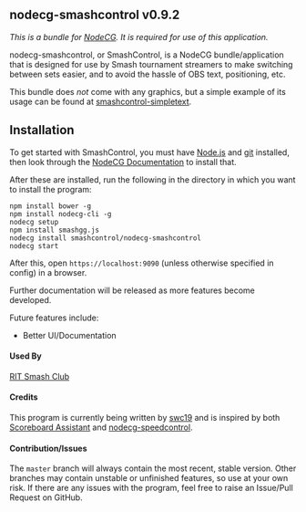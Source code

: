 nodecg-smashcontrol v0.9.2
----

*This is a bundle for [NodeCG](http://nodecg.com/). It is required for use of this application.*


nodecg-smashcontrol, or SmashControl, is a NodeCG bundle/application that is designed for use by Smash
tournament streamers to make switching between sets easier, and to avoid the hassle of OBS text, positioning, etc.
 
  
This bundle does *not* come with any graphics, but a simple example of its usage can be found at [smashcontrol-simpletext](https://github.com/smashcontrol/smashcontrol-simpletext).

## Installation

To get started with SmashControl, you must have [Node.js](https://nodejs.org/) and [git](https://git-scm.com/) installed,
then look through the [NodeCG Documentation](http://nodecg.com/) to install that.

After these are installed, run the following in the directory in which you want to install the program:
```
npm install bower -g
npm install nodecg-cli -g
nodecg setup
npm install smashgg.js
nodecg install smashcontrol/nodecg-smashcontrol
nodecg start
```

After this, open `https://localhost:9090` (unless otherwise specified in config) in a browser.

Further documentation will be released as more features become developed.

Future features include:
* Better UI/Documentation

#### Used By
[RIT Smash Club](https://twitter.com/RITSmashClub)

#### Credits
This program is currently being written by [swc19](https://github.com/swc19) and is inspired by both [Scoreboard Assistant](https://obsproject.com/forum/resources/scoreboard-assistant.112/) and [nodecg-speedcontrol](https://github.com/speedcontrol/nodecg-speedcontrol).    


#### Contribution/Issues
The `master` branch will always contain the most recent, stable version. Other branches may contain unstable or unfinished
features, so use at your own risk. If there are any issues with the program, feel free to raise an Issue/Pull Request on GitHub. 
